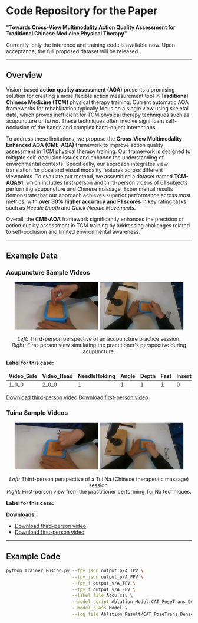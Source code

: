 # Code Repository for the Paper  
**"Towards Cross-View Multimodality Action Quality Assessment for Traditional Chinese Medicine Physical Therapy"**

Currently, only the inference and training code is available now. Upon acceptance, the full proposed dataset will be released.

---

## Overview  

Vision-based **action quality assessment (AQA)** presents a promising solution for creating a more flexible action measurement tool in **Traditional Chinese Medicine (TCM)** physical therapy training. Current automatic AQA frameworks for rehabilitation typically focus on a single view using skeletal data, which proves inefficient for TCM physical therapy techniques such as acupuncture or *tui na*. These techniques often involve significant self-occlusion of the hands and complex hand-object interactions.

To address these limitations, we propose the **Cross-View Multimodality Enhanced AQA (CME-AQA)** framework to improve action quality assessment in TCM physical therapy training. Our framework is designed to mitigate self-occlusion issues and enhance the understanding of environmental contexts. Specifically, our approach integrates view translation for pose and visual modality features across different viewpoints. To evaluate our method, we assembled a dataset named **TCM-AQA61**, which includes first-person and third-person videos of 61 subjects performing acupuncture and Chinese massage. Experimental results demonstrate that our approach achieves superior performance across most metrics, with **over 30% higher accuracy and F1 scores** in key rating tasks such as *Needle Depth* and *Quick Needle Movements*.  

Overall, the **CME-AQA** framework significantly enhances the precision of action quality assessment in TCM training by addressing challenges related to self-occlusion and limited environmental awareness.

---
## Example Data

### Acupuncture Sample Videos
<p align="center">
  <img src="Sample_Videos_and_Labels/1_0_0.gif" width="45%" title="Third-person view: acupuncture practice" />
  <img src="Sample_Videos_and_Labels/2_0_0.gif" width="45%" title="First-person view: acupuncture practice" />
</p>

<p align="center">
  <em>Left:</em> Third-person perspective of an acupuncture practice session.<br>
  <em>Right:</em> First-person view simulating the practitioner's perspective during acupuncture.
</p>

**Label for this case:**

| Video_Side | Video_Head | NeedleHolding | Angle | Depth | Fast | InsertionFrequency | InsertionAmplitude | TwistingFrequency | TwistingAmplitude | FastWithdrawal |
|------------|------------|----------------|-------|--------|------|---------------------|---------------------|--------------------|--------------------|----------------|
| 1_0_0      | 2_0_0      | 1              | 1     | 1      | 1    | 0                   | 1                   | 1                  | 1                  | 1              |


[Download third-person video](https://github.com/FrancisXZhang/cme-aqa/raw/main/Sample_Videos_and_Labels/1_0_0.MP4) [Download first-person video](https://github.com/FrancisXZhang/cme-aqa/raw/main/Sample_Videos_and_Labels/2_0_0.MP4)


### Tuina Sample Videos
<p align="center">
  <img src="Sample_Videos_and_Labels/1_1_0.gif" width="45%" title="Third-person Tui Na practice" />
  <img src="Sample_Videos_and_Labels/2_1_0.gif" width="45%" title="First-person Tui Na practice" />
</p>

<p align="center">
  <em>Left:</em> Third-person perspective of a Tui Na (Chinese therapeutic massage) session.<br>
  <em>Right:</em> First-person view from the practitioner performing Tui Na techniques.
</p>

**Label for this case:**

**Downloads:**
- [Download third-person video](https://github.com/FrancisXZhang/cme-aqa/raw/main/Sample_Videos_and_Labels/1_1_0.MP4)
- [Download first-person video](https://github.com/FrancisXZhang/cme-aqa/raw/main/Sample_Videos_and_Labels/2_1_0.MP4)

---

## Example Code  

```bash
python Trainer_Fusion.py --fpv_json output_p/A_TPV \
                         --tpv_json output_p/A_FPV \
                         --fpv_f output_v/A_TPV \
                         --tpv_f output_v/A_FPV \
                         --label_file Accu.csv \
                         --model_script Ablation_Model.CAT_PoseTrans_Dense_l4_EarlyShare \
                         --model_class Model \
                         --log_file Ablation_Result/CAT_PoseTrans_Dense_l4_EarlyShare.log
